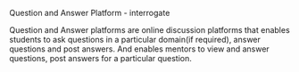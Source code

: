Question and Answer Platform - interrogate

Question and Answer platforms are online discussion platforms that enables students to ask questions in a particular domain(if required), answer questions and post answers. And enables mentors to view and answer questions, post answers for a particular question.
